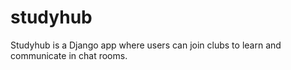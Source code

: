 # studyhub
Studyhub is a Django app where users can join clubs to learn and communicate in chat rooms.
